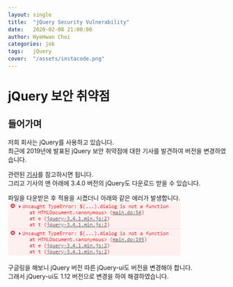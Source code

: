 ```yaml
---
layout: single
title:  "jQuery Security Vulnerability"
date:   2020-02-08 21:00:00
author: HyeHwan Choi
categories: job
tags:   jQuery
cover:  "/assets/instacode.png"
---
```


# jQuery 보안 취약점

## 들어가며
저희 회사는 jQuery를 사용하고 있습니다.  
최근에 2019년에 발표된 jQuery 보안 취약점에 대한 기사를 발견하여 버전을 변경하였습니다.    

관련된 [기사](https://blog.alyac.co.kr/2272)를 참고하시면 됩니다.  
그리고 기사의 맨 아래에 3.4.0 버전의 jQuery도 다운로드 받을 수 있습니다.  

파일을 다운받은 후 적용을 시켰더니 아래와 같은 에러가 발생합니다.
![jQuery관련에러](/assets/images/dialog_error.png)    

구글링을 해보니 jQuery 버전 따른 jQuery-ui도 버전을 변경해야 합니다.  
그래서 jQuery-ui도 1.12 버전으로 변경을 하여 해결하였습니다.  
